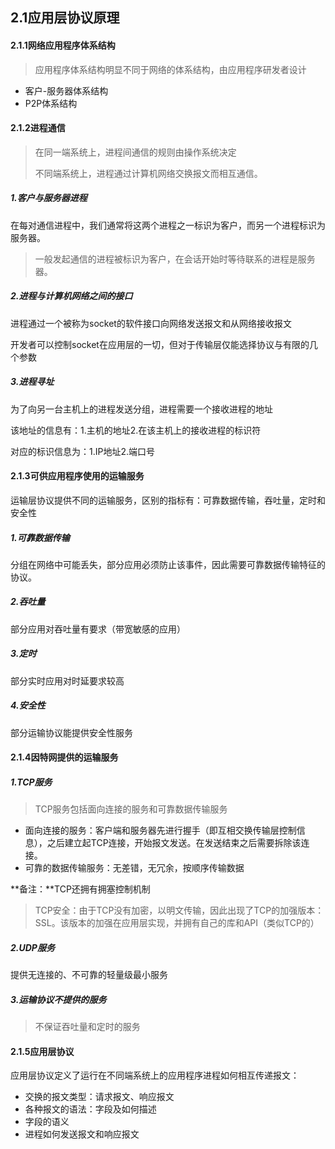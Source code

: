 ## 2.1应用层协议原理

#### 2.1.1网络应用程序体系结构

> 应用程序体系结构明显不同于网络的体系结构，由应用程序研发者设计

* 客户-服务器体系结构
* P2P体系结构

#### 2.1.2进程通信

> 在同一端系统上，进程间通信的规则由操作系统决定
>
> 不同端系统上，进程通过计算机网络交换报文而相互通信。

##### 1.客户与服务器进程

在每对通信进程中，我们通常将这两个进程之一标识为客户，而另一个进程标识为服务器。

> 一般发起通信的进程被标识为客户，在会话开始时等待联系的进程是服务器。

##### 2.进程与计算机网络之间的接口

进程通过一个被称为socket的软件接口向网络发送报文和从网络接收报文

开发者可以控制socket在应用层的一切，但对于传输层仅能选择协议与有限的几个参数

##### 3.进程寻址

为了向另一台主机上的进程发送分组，进程需要一个接收进程的地址

该地址的信息有：1.主机的地址2.在该主机上的接收进程的标识符

对应的标识信息为：1.IP地址2.端口号

#### 2.1.3可供应用程序使用的运输服务

运输层协议提供不同的运输服务，区别的指标有：可靠数据传输，吞吐量，定时和安全性

##### 1.可靠数据传输

分组在网络中可能丢失，部分应用必须防止该事件，因此需要可靠数据传输特征的协议。

##### 2.吞吐量

部分应用对吞吐量有要求（带宽敏感的应用）

##### 3.定时

部分实时应用对时延要求较高

##### 4.安全性

部分运输协议能提供安全性服务

#### 2.1.4因特网提供的运输服务

##### 1.TCP服务

> TCP服务包括面向连接的服务和可靠数据传输服务

* 面向连接的服务：客户端和服务器先进行握手（即互相交换传输层控制信息），之后建立起TCP连接，开始报文发送。在发送结束之后需要拆除该连接。
* 可靠的数据传输服务：无差错，无冗余，按顺序传输数据

**备注：**TCP还拥有拥塞控制机制

> TCP安全：由于TCP没有加密，以明文传输，因此出现了TCP的加强版本：SSL。该版本的加强在应用层实现，并拥有自己的库和API（类似TCP的）

##### 2.UDP服务

提供无连接的、不可靠的轻量级最小服务

##### 3.运输协议不提供的服务

> 不保证吞吐量和定时的服务

#### 2.1.5应用层协议

应用层协议定义了运行在不同端系统上的应用程序进程如何相互传递报文：

* 交换的报文类型：请求报文、响应报文
* 各种报文的语法：字段及如何描述
* 字段的语义
* 进程如何发送报文和响应报文





